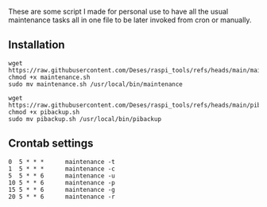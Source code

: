These are some script I made for personal use to have all the usual maintenance tasks all in one file to be later invoked from cron or manually.

## Installation
```
wget https://raw.githubusercontent.com/Deses/raspi_tools/refs/heads/main/maintenance.sh
chmod +x maintenance.sh
sudo mv maintenance.sh /usr/local/bin/maintenance

wget https://raw.githubusercontent.com/Deses/raspi_tools/refs/heads/main/pibackup.sh
chmod +x pibackup.sh
sudo mv pibackup.sh /usr/local/bin/pibackup
```

## Crontab settings
```
0  5 * * *      maintenance -t
1  5 * * *      maintenance -c
5  5 * * 6      maintenance -u
10 5 * * 6      maintenance -p
15 5 * * 6      maintenance -g
20 5 * * 6      maintenance -r
```
